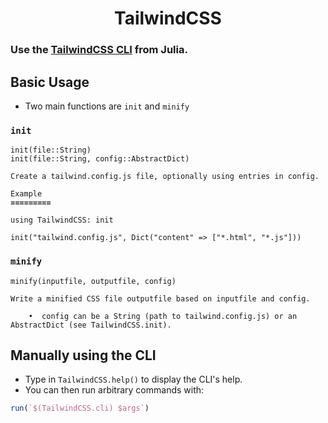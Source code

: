 <h1 align="center">TailwindCSS</h1>


### Use the [TailwindCSS CLI](https://tailwindcss.com/blog/standalone-cli) from Julia.

## Basic Usage

- Two main functions are `init` and `minify`

### `init`

    init(file::String)
    init(file::String, config::AbstractDict)

    Create a tailwind.config.js file, optionally using entries in config.

    Example
    ≡≡≡≡≡≡≡≡≡

    using TailwindCSS: init

    init("tailwind.config.js", Dict("content" => ["*.html", "*.js"]))

### `minify`

    minify(inputfile, outputfile, config)

    Write a minified CSS file outputfile based on inputfile and config.

        •  config can be a String (path to tailwind.config.js) or an AbstractDict (see TailwindCSS.init).


## Manually using the CLI

- Type in `TailwindCSS.help()` to display the CLI's help.
- You can then run arbitrary commands with:

```julia
run(`$(TailwindCSS.cli) $args`)
```
